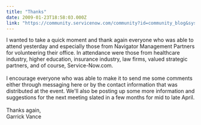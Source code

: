 ```yaml
---
title: "Thanks"
date: 2009-01-23T18:58:03.000Z
link: "https://community.servicenow.com/community?id=community_blog&sys_id=8a0deaa5dbd0dbc01dcaf3231f961913"
---
```

<p>I wanted to take a quick moment and thank again everyone who was able to attend yesterday and especially those from Navigator Management Partners for volunteering their office. In attendance were those from healthcare industry, higher education, insurance industry, law firms, valued strategic partners, and of course, Service-Now.com. <br /><br />I encourage everyone who was able to make it to send me some comments either through messaging here or by the contact information that was distributed at the event. We'll also be posting up some more information and suggestions for the next meeting slated in a few months for mid to late April.<br /><br />Thanks again,<br />Garrick Vance</p>